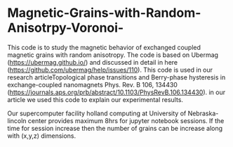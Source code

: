 # Magnetic-Grains-with-Random-Anisotrpy-Voronoi-

This code is to study the magnetic behavior of exchanged coupled magnetic grains with random anisotropy. The code is based on Ubermag (https://ubermag.github.io/) and discussed in detail in here (https://github.com/ubermag/help/issues/110).
This code is used in our research articleTopological phase transitions and Berry-phase hysteresis in exchange-coupled nanomagnets Phys. Rev. B 106, 134430 (https://journals.aps.org/prb/abstract/10.1103/PhysRevB.106.134430). in our article we used this code to explain our experimental results. 

Our supercomputer facility holland computing at University of Nebraska-lincoln center provides maximum 8hrs for jupyter notebook sessions. If the time for session increase then the number of grains can be increase along with (x,y,z) dimensions. 
